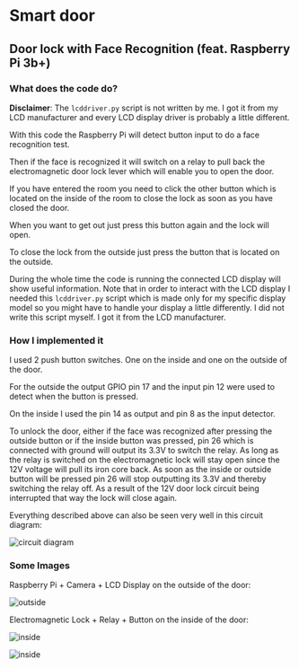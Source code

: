 # Smart door

## Door lock with Face Recognition (feat. Raspberry Pi 3b+)

### What does the code do?

**Disclaimer**: The `lcddriver.py` script is not written by me. I got it from my LCD manufacturer and every LCD display driver is probably a little different.

With this code the Raspberry Pi will detect button input to do a face recognition test.

Then if the face is recognized it will switch on a relay to pull back the electromagnetic door lock lever which will enable you to open the door.

If you have entered the room you need to click the other button which is located on the inside of the room to close the lock as soon as you have closed the door.

When you want to get out just press this button again and the lock will open.

To close the lock from the outside just press the button that is located on the outside.

During the whole time the code is running the connected LCD display will show useful information.
Note that in order to interact with the LCD display I needed this `lcddriver.py` script which is made only for my specific display model so you might have to handle your display a little differently.
I did not write this script myself.
I got it from the LCD manufacturer.

### How I implemented it

I used 2 push button switches. One on the inside and one on the outside of the door.

For the outside the output GPIO pin 17 and the input pin 12 were used to detect when the button is pressed.

On the inside I used the pin 14 as output and pin 8 as the input detector.

To unlock the door, either if the face was recognized after pressing the outside button or if the inside button was pressed, pin 26 which is connected with ground will output its 3.3V to switch the relay. As long as the relay is switched on the electromagnetic lock will stay open since the 12V voltage will pull its iron core back. As soon as the inside or outside button will be pressed pin 26 will stop outputting its 3.3V and thereby switching the relay off. As a result of the 12V door lock circuit being interrupted that way the lock will close again. 

Everything described above can also be seen very well in this circuit diagram:

![circuit diagram](./circuit_diagram.png)

### Some Images

Raspberry Pi + Camera + LCD Display on the outside of the door:

![outside](./PicturesOfMyDoorlockSetup/OutsideBox.jpg)

Electromagnetic Lock + Relay + Button on the inside of the door:

![inside](./PicturesOfMyDoorlockSetup/InsideButton.jpg)

![inside](./PicturesOfMyDoorlockSetup/InsideRelay.jpg)
